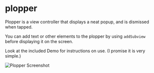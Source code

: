 plopper
=======

Plopper is a view controller that displays a neat popup, and is dismissed when tapped. 

You can add text or other elements to the plopper by using `addSubview` before displaying it on the screen.

Look at the included Demo for instructions on use. (I promise it is very simple.)

![Plopper Screenshot](https://raw.github.com/Kronusdark/plopper/master/Screenshot01.png)